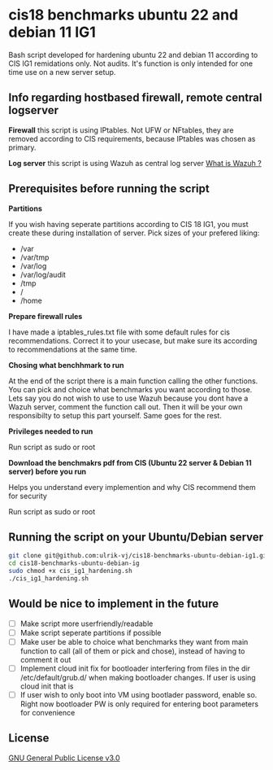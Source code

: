 # cis18 benchmarks ubuntu 22 and debian 11 IG1

Bash script developed for hardening ubuntu 22 and debian 11 according to CIS IG1 remidations only. Not audits.
It's function is only intended for one time use on a new server setup.


## Info regarding hostbased firewall, remote central logserver

**Firewall** this script is using IPtables. Not UFW or NFtables, they are removed according to CIS requirements, because IPtables was chosen as primary.

**Log server** this script is using Wazuh as central log server [What is Wazuh ?](https://documentation.wazuh.com/current/getting-started/architecture.html)

## Prerequisites before running the script

**Partitions**

If you wish having seperate partitions according to CIS 18 IG1, you must create these during installation of server. Pick sizes of your prefered liking:

- /var
- /var/tmp
- /var/log
- /var/log/audit
- /tmp
- /
- /home

**Prepare firewall rules**

I have made a iptables_rules.txt file with some default rules for cis recommendations. Correct it to your usecase, but make sure its according to recommendations at the same time.

**Chosing what benchhmark to run**

At the end of the script there is a main function calling the other functions. You can pick and choice what benchmarks you want according to those. Lets say you do not wish to use to use Wazuh because you dont have a Wazuh server, comment the function call out. Then it will be your own responsibilty to setup this part yourself. Same goes for the rest.

**Privileges needed to run**

Run script as sudo or root

**Download the benchmakrs pdf from CIS (Ubuntu 22 server & Debian 11 server) before you run**

Helps you understand every implemention and why CIS recommend them for security

Run script as sudo or root

## Running the script on your Ubuntu/Debian server

```bash
git clone git@github.com:ulrik-vj/cis18-benchmarks-ubuntu-debian-ig1.git
cd cis18-benchmarks-ubuntu-debian-ig
sudo chmod +x cis_ig1_hardening.sh
./cis_ig1_hardening.sh
```

## Would be nice to implement in the future
- [ ] Make script more userfriendly/readable
- [ ] Make script seperate partitions if possible
- [ ] Make user be able to choice what benchmarks they want from main function to call (all of them or pick and chose), instead of having to comment it out
- [ ] Implement cloud init fix for bootloader interfering from files in the dir /etc/default/grub.d/ when making bootloader changes. If user is using cloud init that is
- [ ] If user wish to only boot into VM using bootlader password, enable so. Right now bootloader PW is only required for entering boot parameters for convenience

## License

[GNU General Public License v3.0](LICENSE)
